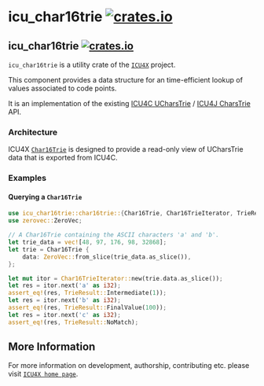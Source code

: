 # icu_char16trie [![crates.io](http://meritbadge.herokuapp.com/icu_char16trie)](https://crates.io/crates/icu_char16trie)

## icu_char16trie [![crates.io](http://meritbadge.herokuapp.com/icu_char16trie)](https://crates.io/crates/icu_char16trie)

`icu_char16trie` is a utility crate of the [`ICU4X`] project.

This component provides a data structure for an time-efficient lookup of values
associated to code points.

It is an implementation of the existing [ICU4C UCharsTrie](https://unicode-org.github.io/icu-docs/apidoc/released/icu4c/classicu_1_1UCharsTrie.html)
/ [ICU4J CharsTrie](https://unicode-org.github.io/icu-docs/apidoc/released/icu4j/com/ibm/icu/util/CharsTrie.html) API.

### Architecture

ICU4X [`Char16Trie`](crate::char16trie::Char16Trie) is designed to provide a read-only view of UCharsTrie data that is exported from ICU4C.

### Examples

#### Querying a `Char16Trie`

```rust
use icu_char16trie::char16trie::{Char16Trie, Char16TrieIterator, TrieResult};
use zerovec::ZeroVec;

// A Char16Trie containing the ASCII characters 'a' and 'b'.
let trie_data = vec![48, 97, 176, 98, 32868];
let trie = Char16Trie {
    data: ZeroVec::from_slice(trie_data.as_slice()),
};

let mut itor = Char16TrieIterator::new(trie.data.as_slice());
let res = itor.next('a' as i32);
assert_eq!(res, TrieResult::Intermediate(1));
let res = itor.next('b' as i32);
assert_eq!(res, TrieResult::FinalValue(100));
let res = itor.next('c' as i32);
assert_eq!(res, TrieResult::NoMatch);
```

[`ICU4X`]: ../icu/index.html

## More Information

For more information on development, authorship, contributing etc. please visit [`ICU4X home page`](https://github.com/unicode-org/icu4x).
